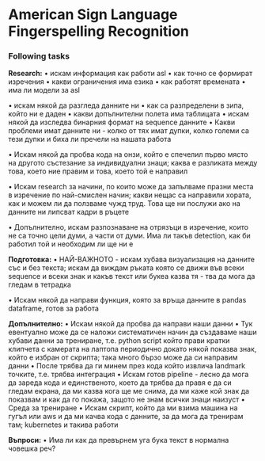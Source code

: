 # American Sign Language Fingerspelling Recognition

### Following tasks
**Research:**
• искам информация как работи asl
• как точно се формират изречения
• какви ограничения има езика 
• как работят времената
• има ли модели за  asl 

• искам някой да разгледа данните ни
• как са разпределени в зипа, който ни е даден
• какви допълнителни полета има таблицата
• искам някой да изследва бинарния формат на sequence данните
• Какви проблеми имат данните ни - колко от тях имат дупки, колко големи са тези дупки и биха ли пречели на нашата работа 

• Искам някой да пробва кода на онзи, който е спечелил първо място на другото състезание за индивидуални знаци; каква е разликата между това, което ние правим и това, което той е направил 

• Искам research за начини, по които може да запълваме празни места в изречение по най-смислен начин; какви нещас са направили хората, как и можем ли да ползваме чужд труд. Това ще ни послужи ако на данните ни липсват кадри в ръцете 

• Допълнително, искам разпознаване на отрязъци в изречение, които не са точно цели думи, а части от думи. Има ли такъв detection, как би работил той и необходим ли ще ни е 

**Подготовка:**
• НАЙ-ВАЖНОТО - искам хубава визуализация на данните със и без текста; искам да виждам ръката която се движи във всеки sequence и всеки знак и какъв текст или букеа казва тя - тва да мога да гледам в тетрадка 

• Искам някой да направи функция, която за връща данните в pandas dataframe, готов за работа


**Допълнително:**
• Искам някой да пробва да направи наши данни
• Тук евентуално може да се наложи систематичен начин да създаваме наши хубави данни за трениране, т.е. python script който прави кратки клипчета с камерата на лаптопа периодично докато някой показва знак, който е избран от скрипта; така много бързо може да си направим данни
• После трябва да ги минем през кода който извлича landmark точките, т.е. трябва интеграция
• Искам готов pipeline - лесно да мога да зареда кода и единственото, което да трябва да правя е да си гледам екрана, да ми казва кога ще ме снима, да ми каже кой знак да показвам и как да го покажа, защото не знам всички знаци наизуст
• Среда за трениране
• Искам скрипт, който да ми взима машина на гугъл или aws и да ми качва кода с данните, за да мога да тренирам там; kubernetes и такива работи 

**Въпроси:**
• Има ли как да превърнем уга бука текст в нормална човешка реч?